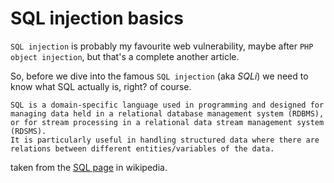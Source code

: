 # SQL injection basics
`SQL injection` is probably my favourite web vulnerability, maybe after `PHP object injection`, but that's a complete another article.

So, before we dive into the famous `SQL injection` (aka *SQLi*) we need to know what SQL actually is, right? of course.

```
SQL is a domain-specific language used in programming and designed for managing data held in a relational database management system (RDBMS), or for stream processing in a relational data stream management system (RDSMS).
It is particularly useful in handling structured data where there are relations between different entities/variables of the data.
```
taken from the [SQL page](https://en.wikipedia.org/wiki/SQL) in wikipedia.
